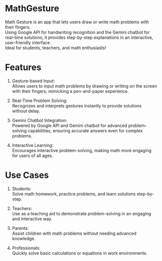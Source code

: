# MathGesture  
Math Gesture is an app that lets users draw or write math problems with their fingers.  
Using Google API for handwriting recognition and the Gemini chatbot for real-time solutions, it provides step-by-step explanations in an interactive, user-friendly interface.  
Ideal for students, teachers, and math enthusiasts!  

# Features  
1. Gesture-based Input:  
   Allows users to input math problems by drawing or writing on the screen with their fingers, mimicking a pen-and-paper experience.  

2. Real-Time Problem Solving:  
   Recognizes and interprets gestures instantly to provide solutions without delay.  

3. Gemini Chatbot Integration:  
   Powered by Google API and Gemini chatbot for advanced problem-solving capabilities, ensuring accurate answers even for complex problems.  

4. Interactive Learning:  
   Encourages interactive problem-solving, making math more engaging for users of all ages.  

# Use Cases  
1. Students:  
   Solve math homework, practice problems, and learn solutions step-by-step.  

2. Teachers:  
   Use as a teaching aid to demonstrate problem-solving in an engaging and interactive way.  

3. Parents:  
   Assist children with math problems without needing advanced knowledge.  

4. Professionals:  
   Quickly solve basic calculations or equations in work environments.  
